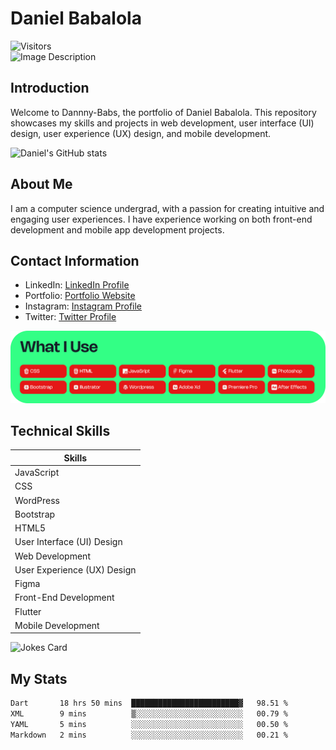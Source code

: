 # Daniel Babalola 
![Visitors](https://api.visitorbadge.io/api/visitors?path=https%3A%2F%2Fgithub.com%2FDannny-Babs%2FDannny-Babs&label=Visitors&labelColor=%23d9e3f0&countColor=%23555555)
</br>
![Image Description](public/images/hero.png)

## Introduction

Welcome to Dannny-Babs, the portfolio of Daniel Babalola. This repository showcases my skills and projects in web development, user interface (UI) design, user experience (UX) design, and mobile development.

![Daniel's GitHub stats](https://github-readme-stats.vercel.app/api?username=Dannny-Babs&show_icons=true&theme=transparent&&count_private=true)

## About Me

I am a computer science  undergrad, with a passion for creating intuitive and engaging user experiences. I have experience working on both front-end development and mobile app development projects.

## Contact Information

- LinkedIn: [LinkedIn Profile](https://www.linkedin.com/in/daniel-babalola)
- Portfolio: [Portfolio Website](https://dammydev.netlify.app)
- Instagram: [Instagram Profile](https://www.instagram.com/dammythedesigner)
- Twitter: [Twitter Profile](https://www.x.com/kng_lax)

![Image Description](public/images/tools.png)

## Technical Skills

| Skills                   |
|--------------------------|
| JavaScript               |
| CSS                      |
| WordPress                |
| Bootstrap                |
| HTML5                    |
| User Interface (UI) Design |
| Web Development          |
| User Experience (UX) Design |
| Figma                    |
| Front-End Development    |
| Flutter                  |
| Mobile Development       |




<div style="display: flex; flex-direction: row;">
   <img src="https://readme-jokes.vercel.app/api" alt="Jokes Card" width="50%" />
</div>

## My Stats

<!--START_SECTION:waka-->

```txt
Dart       18 hrs 50 mins  ████████████████████████▓   98.51 %
XML        9 mins          ▒░░░░░░░░░░░░░░░░░░░░░░░░   00.79 %
YAML       5 mins          ░░░░░░░░░░░░░░░░░░░░░░░░░   00.50 %
Markdown   2 mins          ░░░░░░░░░░░░░░░░░░░░░░░░░   00.21 %
```

<!--END_SECTION:waka-->


